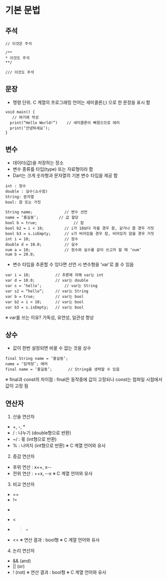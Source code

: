 # 기본 문법

## 주석
  ```
  // 이것은 주석
  
  /**
  * 이것도 주석
  **/
  
  /// 이것도 주석
  ```
## 문장
  - 명령 단위. C 계열의 프로그래밍 언어는 세미콜론(;) 으로 한 문장을 표시 함
  ```
  void main() {
     // 여기에 작성
    print(“Hello World!”)    // 세미콜론이 빠졌으므로 에러
    print(‘안녕하세요’);
  }
  ```
## 변수
  - 데이터(값)을 저장하는 장소
  - 변수 종류를 타입(type) 또는 자료형이라 함
  - Dart는 크게 숫자형과 문자열의 기본 변수 타입을 제공 함
  ```
  int : 정수
  double : 실수(소수점)
  String: 문자열
  bool: 참 또는 거짓

  String name;				// 변수 선언
  name = ‘홍길동’;			// 값 할당
  bool b = true;				// 참
  bool b2 = i < 10;			// i가 10보다 작을 경우 참, 같거나 클 경우 거짓
  bool b3 = s.isEmpty;		// s가 비어있을 경우 참, 비어있지 않을 경우 거짓
  int i = 10;				// 정수
  double d = 10.0;			// 실수
  num a = 10;				// 정수와 실수를 같이 쓰고자 할 때 ‘num’
  num b = 20.0;
  ```
  - 변수 타입을 추론할 수 있다면 선언 시 변수형을  ‘var’로 쓸 수 있음
  ```
  var i = 10;			// 추론에 의해 var는 int
  var d = 10.0;			// var는 double
  var s = ‘hello’;			// var는 String
  var s2 = “hello”;		// var는 String
  var b = true;			// var는 bool
  var b2 = i < 10;		// var는 bool
  var b3 = s.isEmpty;	// var는 bool
  ```
  ※ var를 쓰는 이유? 가독성, 유연성, 일관성 향상
## 상수
  - 값이 한번 설정되면 바꿀 수 없는 것을 상수
  ```
  final String name = ‘홍길동’;
  name = ‘임꺽정’; 에러
  final name = ‘홍길동’;		// String을 생략할 수 있음
  ```
  ※ final과 const의 차이점 : final은 동작중에 값이 고정되나 const는 컴파일 시점에서 값이 고정 됨

## 연산자
  1. 산술 연산자
  - +, -, *
  - / : 나누기 (double형으로 반환)
  - ~/ : 몫 (int형으로 반환)
  - % : 나머지 (int형으로 반환)
  ※ C 계열 언어와  유사
  2. 증감 연산자
  - 후위 연산 : x++, x--
  - 전위 연산 : ++x, --x
  ※ C 계열 언어와  유사
  3. 비교 연산자
  - ==
  - !=
  - >
  - <
  - >=
  - <=
  ※ 연산 결과 : bool형
  ※ C 계열 언어와  유사
  4. 논리 연산자
  - &&   (and)
  - ||       (or)
  - !        (not)
  ※ 연산 결과 : bool형
  ※ C 계열 언어와  유사
